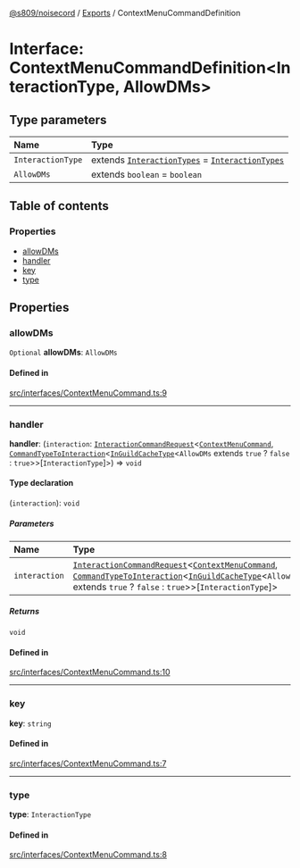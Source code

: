 [@s809/noisecord](../README.md) / [Exports](../modules.md) / ContextMenuCommandDefinition

# Interface: ContextMenuCommandDefinition<InteractionType, AllowDMs\>

## Type parameters

| Name | Type |
| :------ | :------ |
| `InteractionType` | extends [`InteractionTypes`](../modules/ContextMenuCommandDefinition.md#interactiontypes) = [`InteractionTypes`](../modules/ContextMenuCommandDefinition.md#interactiontypes) |
| `AllowDMs` | extends `boolean` = `boolean` |

## Table of contents

### Properties

- [allowDMs](ContextMenuCommandDefinition-1.md#allowdms)
- [handler](ContextMenuCommandDefinition-1.md#handler)
- [key](ContextMenuCommandDefinition-1.md#key)
- [type](ContextMenuCommandDefinition-1.md#type)

## Properties

### allowDMs

 `Optional` **allowDMs**: `AllowDMs`

#### Defined in

[src/interfaces/ContextMenuCommand.ts:9](https://github.com/s809/noisecord/blob/a1ec49a/src/interfaces/ContextMenuCommand.ts#L9)

___

### handler

 **handler**: (`interaction`: [`InteractionCommandRequest`](../classes/InteractionCommandRequest.md)<[`ContextMenuCommand`](ContextMenuCommand.md), [`CommandTypeToInteraction`](ContextMenuCommandDefinition.CommandTypeToInteraction.md)<[`InGuildCacheType`](../modules.md#inguildcachetype)<`AllowDMs` extends ``true`` ? ``false`` : ``true``\>\>[`InteractionType`]\>) => `void`

#### Type declaration

(`interaction`): `void`

##### Parameters

| Name | Type |
| :------ | :------ |
| `interaction` | [`InteractionCommandRequest`](../classes/InteractionCommandRequest.md)<[`ContextMenuCommand`](ContextMenuCommand.md), [`CommandTypeToInteraction`](ContextMenuCommandDefinition.CommandTypeToInteraction.md)<[`InGuildCacheType`](../modules.md#inguildcachetype)<`AllowDMs` extends ``true`` ? ``false`` : ``true``\>\>[`InteractionType`]\> |

##### Returns

`void`

#### Defined in

[src/interfaces/ContextMenuCommand.ts:10](https://github.com/s809/noisecord/blob/a1ec49a/src/interfaces/ContextMenuCommand.ts#L10)

___

### key

 **key**: `string`

#### Defined in

[src/interfaces/ContextMenuCommand.ts:7](https://github.com/s809/noisecord/blob/a1ec49a/src/interfaces/ContextMenuCommand.ts#L7)

___

### type

 **type**: `InteractionType`

#### Defined in

[src/interfaces/ContextMenuCommand.ts:8](https://github.com/s809/noisecord/blob/a1ec49a/src/interfaces/ContextMenuCommand.ts#L8)
